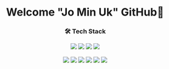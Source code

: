 <div align="center">

# Welcome "Jo Min Uk" GitHub👋
  
### 🛠 Tech Stack
  
<img src="https://img.shields.io/badge/JavaScript-F7DF1E?style=plastic&logo=JavaScript&logoColor=fff" />
<img src="https://img.shields.io/badge/TypeScript-3178C6?style=plastic&logo=TypeScript&logoColor=white" />
<img src="https://img.shields.io/badge/HTML5-E34F26?style=plastic&logo=HTML5&logoColor=white" />
<img src="https://img.shields.io/badge/CSS3-1572B6?style=plastic&logo=CSS3&logoColor=white" />
<br> </br>
  
<img src="https://img.shields.io/badge/React-61DAFB?style=plastic&logo=React&logoColor=white" />
<img src="https://img.shields.io/badge/Redux-764ABC?style=plastic&logo=Redux&logoColor=white" />
<img src="https://img.shields.io/badge/Redux-toolkit-764ABC?style=plastic&logo=Redux-toolkit&logoColor=white" />
<img src="https://img.shields.io/badge/React-Query-FF4154?style=plastic&logo=React-Query&logoColor=white" />
<img src="https://img.shields.io/badge/SWR-FFFFFF?style=plastic&logo=SWR&logoColor=white" />
<img src="https://img.shields.io/badge/Socket.io-010101?style=plastic&logo=Socket.io&logoColor=white" />


<!--   <img src="https://img.shields.io/badge/표시할이름-색상?style=for-the-badge&logo=기술스택아이콘&logoColor=white"> -->
